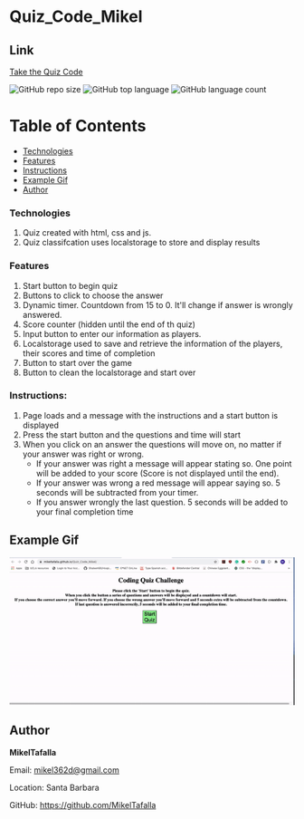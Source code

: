 # Quiz_Code_Mikel

## Link
[Take the Quiz Code](https://mikeltafalla.github.io/Quiz_Code_Mikel/)

![GitHub repo size](https://img.shields.io/github/repo-size/MikelTafalla/Quiz_Code_Mikel?logo=github)
![GitHub top language](https://img.shields.io/github/languages/top/MikelTafalla/Quiz_Code_Mikel?color=green&logo=github&logoColor=green)
![GitHub language count](https://img.shields.io/github/languages/count/MikelTafalla/Quiz_Code_Mikel?color=green&logo=github&logoColor=green)

# Table of Contents

* [Technologies](#technologies)
* [Features](#features)
* [Instructions](#instructions)
* [Example Gif](#example-gif)
* [Author](#author)

### Technologies
1. Quiz created with html, css and js.
2. Quiz classifcation uses localstorage to store and display results

### Features
1. Start button to begin quiz
2. Buttons to click to choose the answer
3. Dynamic timer. Countdown from 15 to 0. It'll change if answer is wrongly answered.
4. Score counter (hidden until the end of th quiz)
5. Input button to enter our information as players.
6. Localstorage used to save and retrieve the information of the players, their scores and time of completion
7. Button to start over the game
8. Button to clean the localstorage and start over

### Instructions:
1. Page loads and a message with the instructions and a start button is displayed
2. Press the start button and the questions and time will start
3. When you click on an answer the questions will move on, no matter if your answer was right or wrong.
    * If your answer was right a message will appear stating so. One point will be added to your score (Score is not displayed until the end).
    * If your answer was wrong a red message will appear saying so. 5 seconds will be subtracted from your timer.
    * If you answer wrongly the last question. 5 seconds will be added to your final completion time

## Example Gif

![](images/giphy.gif)

## Author 

**MikelTafalla**

Email: mikel362d@gmail.com

Location: Santa Barbara

GitHub: https://github.com/MikelTafalla



